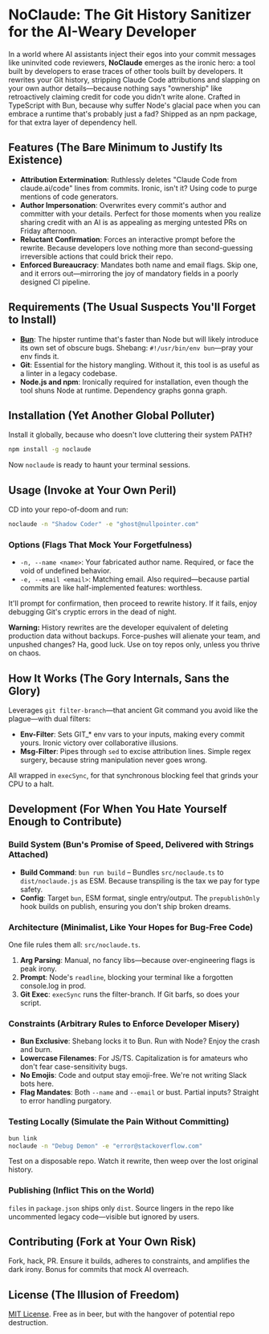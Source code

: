 # NoClaude: The Git History Sanitizer for the AI-Weary Developer

In a world where AI assistants inject their egos into your commit messages like uninvited code reviewers, **NoClaude** emerges as the ironic hero: a tool built by developers to erase traces of other tools built by developers. It rewrites your Git history, stripping Claude Code attributions and slapping on your own author details—because nothing says "ownership" like retroactively claiming credit for code you didn't write alone. Crafted in TypeScript with Bun, because why suffer Node's glacial pace when you can embrace a runtime that's probably just a fad? Shipped as an npm package, for that extra layer of dependency hell.

## Features (The Bare Minimum to Justify Its Existence)

- **Attribution Extermination**: Ruthlessly deletes "Claude Code from claude.ai/code" lines from commits. Ironic, isn't it? Using code to purge mentions of code generators.
- **Author Impersonation**: Overwrites every commit's author and committer with your details. Perfect for those moments when you realize sharing credit with an AI is as appealing as merging untested PRs on Friday afternoon.
- **Reluctant Confirmation**: Forces an interactive prompt before the rewrite. Because developers love nothing more than second-guessing irreversible actions that could brick their repo.
- **Enforced Bureaucracy**: Mandates both name and email flags. Skip one, and it errors out—mirroring the joy of mandatory fields in a poorly designed CI pipeline.

## Requirements (The Usual Suspects You'll Forget to Install)

- **[Bun](https://bun.sh/)**: The hipster runtime that's faster than Node but will likely introduce its own set of obscure bugs. Shebang: `#!/usr/bin/env bun`—pray your env finds it.
- **Git**: Essential for the history mangling. Without it, this tool is as useful as a linter in a legacy codebase.
- **Node.js and npm**: Ironically required for installation, even though the tool shuns Node at runtime. Dependency graphs gonna graph.

## Installation (Yet Another Global Polluter)

Install it globally, because who doesn't love cluttering their system PATH?

```bash
npm install -g noclaude
```

Now `noclaude` is ready to haunt your terminal sessions.

## Usage (Invoke at Your Own Peril)

CD into your repo-of-doom and run:

```bash
noclaude -n "Shadow Coder" -e "ghost@nullpointer.com"
```

### Options (Flags That Mock Your Forgetfulness)

- `-n, --name <name>`: Your fabricated author name. Required, or face the void of undefined behavior.
- `-e, --email <email>`: Matching email. Also required—because partial commits are like half-implemented features: worthless.

It'll prompt for confirmation, then proceed to rewrite history. If it fails, enjoy debugging Git's cryptic errors in the dead of night.

**Warning:** History rewrites are the developer equivalent of deleting production data without backups. Force-pushes will alienate your team, and unpushed changes? Ha, good luck. Use on toy repos only, unless you thrive on chaos.

## How It Works (The Gory Internals, Sans the Glory)

Leverages `git filter-branch`—that ancient Git command you avoid like the plague—with dual filters:

- **Env-Filter**: Sets GIT\_\* env vars to your inputs, making every commit yours. Ironic victory over collaborative illusions.
- **Msg-Filter**: Pipes through `sed` to excise attribution lines. Simple regex surgery, because string manipulation never goes wrong.

All wrapped in `execSync`, for that synchronous blocking feel that grinds your CPU to a halt.

## Development (For When You Hate Yourself Enough to Contribute)

### Build System (Bun's Promise of Speed, Delivered with Strings Attached)

- **Build Command**: `bun run build` – Bundles `src/noclaude.ts` to `dist/noclaude.js` as ESM. Because transpiling is the tax we pay for type safety.
- **Config**: Target `bun`, ESM format, single entry/output. The `prepublishOnly` hook builds on publish, ensuring you don't ship broken dreams.

### Architecture (Minimalist, Like Your Hopes for Bug-Free Code)

One file rules them all: `src/noclaude.ts`.

1. **Arg Parsing**: Manual, no fancy libs—because over-engineering flags is peak irony.
2. **Prompt**: Node's `readline`, blocking your terminal like a forgotten console.log in prod.
3. **Git Exec**: `execSync` runs the filter-branch. If Git barfs, so does your script.

### Constraints (Arbitrary Rules to Enforce Developer Misery)

- **Bun Exclusive**: Shebang locks it to Bun. Run with Node? Enjoy the crash and burn.
- **Lowercase Filenames**: For JS/TS. Capitalization is for amateurs who don't fear case-sensitivity bugs.
- **No Emojis**: Code and output stay emoji-free. We're not writing Slack bots here.
- **Flag Mandates**: Both `--name` and `--email` or bust. Partial inputs? Straight to error handling purgatory.

### Testing Locally (Simulate the Pain Without Committing)

```bash
bun link
noclaude -n "Debug Demon" -e "error@stackoverflow.com"
```

Test on a disposable repo. Watch it rewrite, then weep over the lost original history.

### Publishing (Inflict This on the World)

`files` in `package.json` ships only `dist`. Source lingers in the repo like uncommented legacy code—visible but ignored by users.

## Contributing (Fork at Your Own Risk)

Fork, hack, PR. Ensure it builds, adheres to constraints, and amplifies the dark irony. Bonus for commits that mock AI overreach.

## License (The Illusion of Freedom)

[MIT License](LICENSE). Free as in beer, but with the hangover of potential repo destruction.
